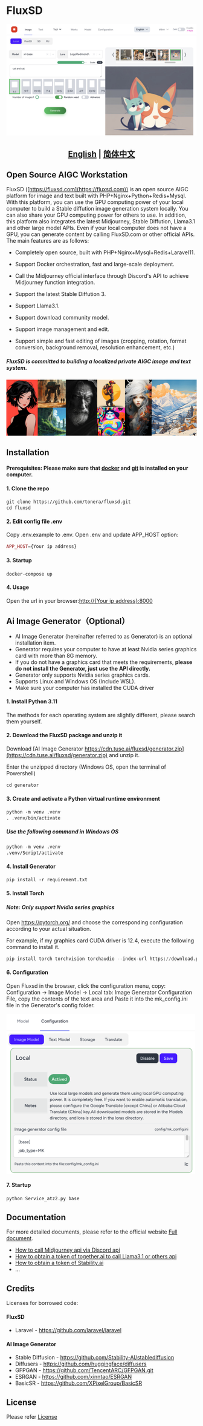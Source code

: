 # FluxSD
![FluxSD.com](assets/home.jpeg)

## <div align="center"><b><a href="README.md">English</a> | <a href="README-zh-CN.md">简体中文</a></b></div>

## Open Source AIGC Workstation

FluxSD ([https://fluxsd.com](https://fluxsd.com)) is an open source AIGC platform for image and text built with PHP+Nginx+Python+Redis+Mysql. With this platform, you can use the GPU computing power of your local computer to build a Stable diffution image generation system locally. You can also share your GPU computing power for others to use. In addition, this platform also integrates the latest Midjourney, Stable Diffution, Llama3.1 and other large model APIs. Even if your local computer does not have a GPU, you can generate content by calling FluxSD.com or other official APIs. The main features are as follows:

- Completely open source, built with PHP+Nginx+Mysql+Redis+Laravel11.

- Support Docker orchestration, fast and large-scale deployment.

- Call the Midjourney official interface through Discord's API to achieve Midjourney function integration.

- Support the latest Stable Diffution 3.

- Support Llama3.1.

- Support download community model.

- Support image management and edit.

- Support simple and fast editing of images (cropping, rotation, format conversion, background removal, resolution enhancement, etc.)


##### FluxSD is committed to building a localized private AIGC image and text system.

![FluxSD.com](assets/banner.jpg)

## Installation

#### Prerequisites: Please make sure that [docker](https://www.docker.com/) and [git](https://git-scm.com/) is installed on your computer.

#### 1. Clone the repo 
```shell
git clone https://github.com/tonera/fluxsd.git
cd fluxsd
```

#### 2. Edit config file .env
Copy .env.example to .env. Open .env and update APP_HOST option: 
```php
APP_HOST={Your ip address}
```
#### 3. Startup
```shell
docker-compose up
```
#### 4. Usage
Open the url in your browser:[http://{Your ip address}:8000](http://localhost:8000)

## Ai Image Generator（Optional）
- AI Image Generator (hereinafter referred to as Generator) is an optional installation item.
- Generator requires your computer to have at least Nvidia series graphics card with more than 8G memory.
- If you do not have a graphics card that meets the requirements, <b>please do not install the Generator, just use the API directly.</b>
- Generator only supports Nvidia series graphics cards.
- Supports Linux and Windows OS (Include WSL).
- Make sure your computer has installed the CUDA driver

#### 1. Install Python 3.11
The methods for each operating system are slightly different, please search them yourself.

#### 2. Download the FluxSD package and unzip it
Download [AI Image Generator https://cdn.tuse.ai/fluxsd/generator.zip](https://cdn.tuse.ai/fluxsd/generator.zip) and unzip it.

Enter the unzipped directory (Windows OS, open the terminal of Powershell)

```
cd generator
```
#### 3. Create and activate a Python virtual runtime environment
```
python -m venv .venv
. .venv/bin/activate
```
##### Use the following command in Windows OS 
```
python -m venv .venv
.venv/Script/activate
```
#### 4. Install Generator
```
pip install -r requirement.txt
```

#### 5. Install Torch
##### Note: Only support Nvidia series graphics

Open https://pytorch.org/ and choose the corresponding configuration according to your actual situation.

For example, if my graphics card CUDA driver is 12.4, execute the following command to install it.
```python
pip install torch torchvision torchaudio --index-url https://download.pytorch.org/whl/cu124
```

#### 6. Configuration

Open Fluxsd in the browser, click the configuration menu, copy: Configuration -> Image Model -> Local tab: Image Generator Configuration File, copy the contents of the text area and Paste it into the mk_config.ini file in the Generator's config folder.

<img src="assets/mk_config.png" width = "500" align=center />

#### 7. Startup
```python
python Service_atz2.py base
```

## Documentation

For more detailed documents, please refer to the official website [Full document](https://fluxsd.com/docs/cn/overview).
- [How to call Midjourney api via Discord api](https://fluxsd.com/docs/cn/midjourney)
- [How to obtain a token of together.ai to call Llama3.1 or others api](https://fluxsd.com/docs/cn/together)
- [How to obtain a token of Stability.ai](https://fluxsd.com/docs/cn/sd)
- ...

## Credits
Licenses for borrowed code:

#### FluxSD
- Laravel - https://github.com/laravel/laravel

#### AI Image Generator
- Stable Diffusion - https://github.com/Stability-AI/stablediffusion
- Diffusers - https://github.com/huggingface/diffusers
- GFPGAN - https://github.com/TencentARC/GFPGAN.git
- ESRGAN - https://github.com/xinntao/ESRGAN
- BasicSR - https://github.com/XPixelGroup/BasicSR

## License

Please refer [License](https://fluxsd.com/docs/cn/license)
